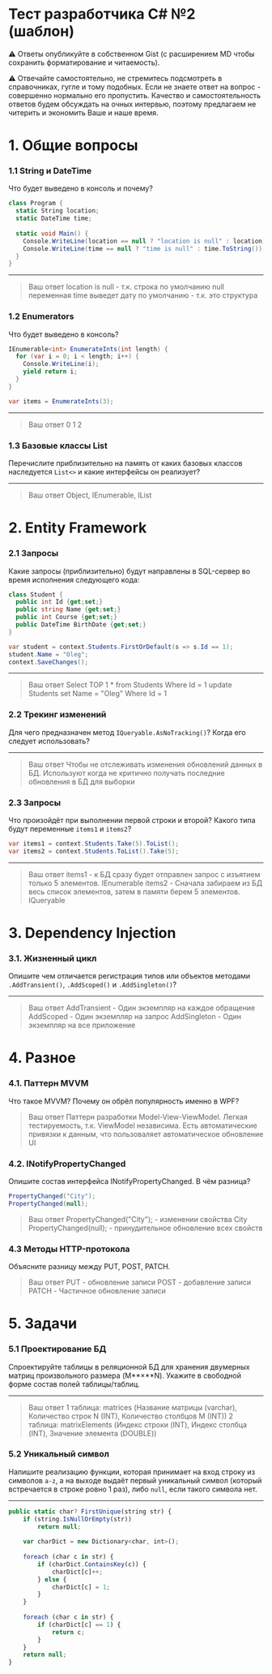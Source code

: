 # Тест разработчика C# №2 (шаблон)

<aside>
⚠️ Ответы опубликуйте в собственном Gist (с расширением MD чтобы сохранить форматирование и читаемость).
  
⚠️ Отвечайте самостоятельно, не стремитесь подсмотреть в справочниках, гугле и тому подобных. Если не знаете ответ на вопрос - совершенно нормально его пропустить. Качество и самостоятельность ответов будем обсуждать на очных интервью, поэтому предлагаем не читерить и экономить Ваше и наше время.
</aside>

# 1. Общие вопросы

### 1.1 String и DateTime

Что будет выведено в консоль и почему?

```csharp
class Program {
  static String location;
  static DateTime time;
 
  static void Main() {
    Console.WriteLine(location == null ? "location is null" : location);
    Console.WriteLine(time == null ? "time is null" : time.ToString());
  }
}
```

---

> Ваш ответ
> location is null - т.к. строка по умолчанию null
> переменная time выведет дату по умолчанию - т.к. это структура

### 1.2 Enumerators

Что будет выведено в консоль?

```csharp
IEnumerable<int> EnumerateInts(int length) {
  for (var i = 0; i < length; i++) {
    Console.WriteLine(i);
    yield return i;
  }
}

var items = EnumerateInts(3);
```

---

> Ваш ответ
> 0
> 1
> 2

### 1.3 Базовые классы List

Перечислите приблизительно на память от каких базовых классов наследуется `List<>` и какие интерфейсы он реализует?

---

> Ваш ответ
> Object, IEnumerable, IList

# 2. Entity Framework

### 2.1 Запросы

Какие запросы (приблизительно) будут направлены в SQL-сервер во время исполнения следующего кода:

```csharp
class Student {
  public int Id {get;set;}
  public string Name {get;set;}
  public int Course {get;set;}
  public DateTime BirthDate {get;set;}
}

var student = context.Students.FirstOrDefault(s => s.Id == 1);
student.Name = "Oleg";
context.SaveChanges();
```

---

> Ваш ответ
> Select TOP 1 * from Students Where Id = 1
> update Students set Name = "Oleg" Where Id = 1

### 2.2 Трекинг изменений

Для чего предназначен метод `IQueryable.AsNoTracking()`? Когда его следует использовать?

---

> Ваш ответ
> Чтобы не отслеживать изменения обновлений данных в БД. Используют когда не критично получать последние обновления в БД для выборки

### 2.3 Запросы

Что произойдёт при выполнении первой строки и второй? Какого типа будут переменные `items1` и `items2`?

```csharp
var items1 = context.Students.Take(5).ToList();
var items2 = context.Students.ToList().Take(5);
```

---

> Ваш ответ
> items1 - к БД сразу будет отправлен запрос с изъятием только 5 элементов. IEnumerable
> items2 - Сначала забираем из БД весь список элементов, затем в памяти берем 5 элементов. IQueryable 

# 3. Dependency Injection

### 3.1. Жизненный цикл

Опишите чем отличается регистрация типов или объектов методами `.AddTransient()`, `.AddScoped()` и `.AddSingleton()`?

---

> Ваш ответ
> AddTransient - Один экземпляр на каждое обращение
> AddScoped - Один экземпляр на запрос 
> AddSingleton - Один экземпляр на все приложение

# 4. Разное

### 4.1. Паттерн MVVM

Что такое MVVM? Почему он обрёл популярность именно в WPF?

> Ваш ответ
> Паттерн разработки Model-View-ViewModel. Легкая тестируемость, т.к. ViewModel независима. Есть автоматические привязки к данным, что пользоваляет автоматическое обновление UI

### 4.2. INotifyPropertyChanged

Опишите состав интерфейса INotifyPropertyChanged. В чём разница?

```csharp
PropertyChanged("City");
PropertyChanged(null);
```

> Ваш ответ
> PropertyChanged("City"); - изменении свойства City
> PropertyChanged(null); - принудительное обновление всех свойств

### 4.3 Методы HTTP-протокола

Объясните разницу между PUT, POST, PATCH.

> Ваш ответ
> PUT - обновление записи
> POST - добавление записи
> PATCH - Частичное обновление записи

# 5. Задачи

### 5.1 Проектирование БД

Спроектируйте таблицы в реляционной БД для хранения двумерных матриц произвольного размера (M**×**N). Укажите в свободной форме состав полей таблицы/таблиц.

---

> Ваш ответ
> 1 таблица: matrices (Название матрицы (varchar), Количество строк N (INT), Количество столбцов M (INT))
> 2 таблица: matrixElements (Индекс строки (INT), Индекс столбца (INT), Значение элемента (DOUBLE))
### 5.2 Уникальный символ

Напишите реализацию функции, которая принимает на вход строку из символов `a-z`, а на выходе выдаёт первый уникальный символ (который встречается в строке ровно 1 раз), либо `null`, если такого символа нет.

---

```jsx
public static char? FirstUnique(string str) {
    if (string.IsNullOrEmpty(str))
        return null;
    
    var charDict = new Dictionary<char, int>();
    
    foreach (char c in str) {
        if (charDict.ContainsKey(c)) {
            charDict[c]++;
        } else {
            charDict[c] = 1;
        }
    }
    
    foreach (char c in str) {
        if (charDict[c] == 1) {
            return c;
        }
    }
	return null;
}
```